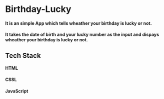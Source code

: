 # Birthday-Lucky

<h4> It is an simple App which tells wheather your birthday is lucky or not.</h4>
<h4>It takes the date of birth and your lucky number as the input and dispays wheather your birthday is lucky or not.</h4>

<h2>Tech Stack</h2>
<h4>HTML</h4>
<h4>CSSL</h4>
<h4>JavaScript</h4>
